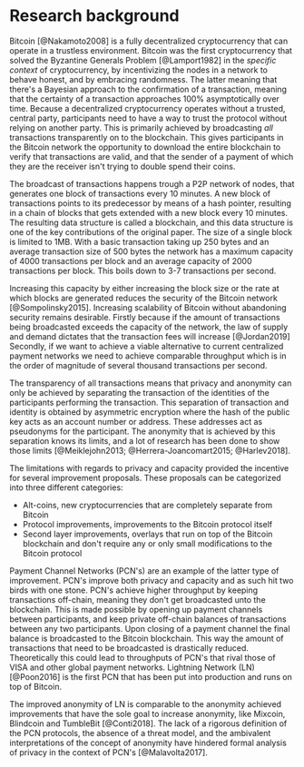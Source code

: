 # Research background

Bitcoin [@Nakamoto2008] is a fully decentralized cryptocurrency that can operate in a trustless environment. Bitcoin was the first cryptocurrency that solved the Byzantine Generals Problem [@Lamport1982] in the *specific context* of cryptocurrency, by incentivizing the nodes in a network to behave honest, and by embracing randomness. The latter meaning that there's a Bayesian approach to the confirmation of a transaction, meaning that the certainty of a transaction approaches 100% asymptotically over time.
Because a decentralized cryptocurrency operates without a trusted, central party, participants need to have a way to trust the protocol without relying on another party. This is primarily achieved by broadcasting *all* transactions transparently on to the blockchain. This gives participants in the Bitcoin network the opportunity to download the entire blockchain to verify that transactions are valid, and that the sender of a payment of which they are the receiver isn't trying to double spend their coins.

The broadcast of transactions happens trough a P2P network of nodes, that generates one block of transactions every 10 minutes. A new block of transactions points to its predecessor by means of a hash pointer, resulting in a chain of blocks that gets extended with a new block every 10 minutes. The resulting data structure is called a blockchain, and this data structure is one of the key contributions of the original paper. The size of a single block is limited to 1MB. With a basic transaction taking up 250 bytes and an average transaction size of 500 bytes the network has a maximum capacity of 4000 transactions per block and an average capacity of 2000 transactions per block. This boils down to 3-7 transactions per second.

Increasing this capacity by either increasing the block size or the rate at which blocks are generated reduces the security of the Bitcoin network [@Sompolinsky2015]. Increasing scalability of Bitcoin without abandoning security remains desirable. Firstly because if the amount of transactions being broadcasted exceeds the capacity of the network, the law of supply and demand dictates that the transaction fees will increase [@Jordan2019] Secondly, if we want to achieve a viable alternative to current centralized payment networks we need to achieve comparable throughput which is in the order of magnitude of several thousand transactions per second.

The transparency of all transactions means that privacy and anonymity can only be achieved by separating the transaction of the identities of the participants performing the transaction. This separation of transaction and identity is obtained by asymmetric encryption where the hash of the public key acts as an account number or address.  These addresses act as pseudonyms for the participant. The anonymity that is achieved by this separation knows its limits, and a lot of research has been done to show those limits [@Meiklejohn2013; @Herrera-Joancomart2015; @Harlev2018].

The limitations with regards to privacy and capacity provided the incentive for several improvement proposals. These proposals can be categorized into three different categories:

- Alt-coins, new cryptocurrencies that are completely separate from Bitcoin
- Protocol improvements, improvements to the Bitcoin protocol itself
- Second layer improvements, overlays that run on top of the Bitcoin blockchain and don't require any or only small modifications to the Bitcoin protocol

Payment Channel Networks (PCN's) are an example of the latter type of improvement. PCN's improve both privacy and capacity and as such hit two birds with one stone. PCN's achieve higher throughput by keeping transactions off-chain, meaning they don't get broadcasted unto the blockchain. This is made possible by opening up payment channels between participants, and keep private off-chain balances of transactions between any two participants. Upon closing of a payment channel the final balance is broadcasted to the Bitcoin blockchain. This way the amount of transactions that need to be broadcasted is drastically reduced. Theoretically this could lead to throughputs of PCN's that rival those of VISA and other global payment networks. Lightning Network (LN) [@Poon2016] is the first PCN that has been put into production and runs on top of Bitcoin.

The improved anonymity of LN is comparable to the anonymity achieved improvements that have the sole goal to increase anonymity, like Mixcoin, Blindcoin and TumbleBit [@Conti2018]. The lack of a rigorous definition of the PCN protocols, the absence of a threat model, and the ambivalent interpretations of the concept of anonymity have hindered formal analysis of privacy in the context of PCN's [@Malavolta2017].
